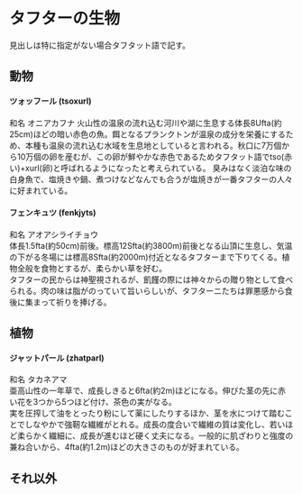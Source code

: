 # タフターの生物
見出しは特に指定がない場合タフタット語で記す。
## 動物
#### ツォッフール (tsoxurl)
和名 オニアカフナ
火山性の温泉の流れ込む河川や湖に生息する体長8Ufta(約25cm)ほどの暗い赤色の魚。餌となるプランクトンが温泉の成分を栄養にするため、本種も温泉の流れ込む水域を生息地としていると言われる。秋口に7万個から10万個の卵を産むが、この卵が鮮やかな赤色であるためタフタット語でtso(赤い)+xurl(卵)と呼ばれるようになったと考えられている。
臭みはなく淡泊な味の白身魚で、塩焼きや鍋、煮つけなどなんでも合うが塩焼きが一番タフターの人々に好まれている。  

#### フェンキュツ (fenkjyts)  
和名 アオアシライチョウ  
体長1.5fta(約50cm)前後。標高12Sfta(約3800m)前後となる山頂に生息し、気温の下がる冬場には標高8Sfta(約2000m)付近となるタフターまで下りてくる。植物全般を食物とするが、柔らかい草を好む。  
タフターの民からは神聖視されるが、飢饉の際には神々からの贈り物として食べられる。肉の味は脂がのっていて旨いらしいが、タフターニたちは罪悪感から食後に集まって祈りを捧げる。  

## 植物
#### ジャットパール (zhatparl)
和名 タカネアマ  
亜高山性の一年草で、成長しきると6fta(約2m)ほどになる。伸びた茎の先に赤い花を3つから5つほど付け、茶色の実がなる。  
実を圧搾して油をとったり粉にして薬にしたりするほか、茎を水につけて踏むことでしなやかで強靭な繊維がとれる。成長の度合いで繊維の質は変化し、若いほど柔らかく繊細に、成長が進むほど硬く丈夫になる。一般的に肌ざわりと強度の兼ね合いから、4fta(約1.2m)ほどの大きさのものが好まれている。  

## それ以外